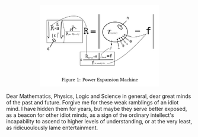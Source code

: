 <p align="center"><img src="TheNotes.png" width="320"/></p>

Dear Mathematics, Physics, Logic and Science in general, dear great minds of the past and future. Forgive me for these weak ramblings of an idiot mind. I have hidden them for years, but maybe they serve better exposed, as a beacon for other idiot minds, as a sign of the ordinary intellect's incapability to ascend to higher levels of understanding, or at the very least, as ridicuoulously lame entertainment.  
